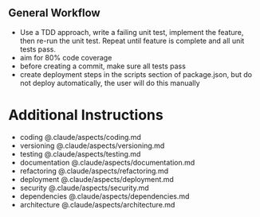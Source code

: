 
## General Workflow
- Use a TDD approach, write a failing unit test, implement the feature, then re-run the unit test. Repeat until feature is complete and all unit tests pass. 
- aim for 80% code coverage 
- before creating a commit, make sure all tests pass
- create deployment steps in the scripts section of package.json, but do not deploy automatically, the user will do this manually


# Additional Instructions

- coding @.claude/aspects/coding.md
- versioning @.claude/aspects/versioning.md
- testing @.claude/aspects/testing.md
- documentation @.claude/aspects/documentation.md
- refactoring @.claude/aspects/refactoring.md
- deployment @.claude/aspects/deployment.md
- security @.claude/aspects/security.md
- dependencies @.claude/aspects/dependencies.md
- architecture @.claude/aspects/architecture.md
